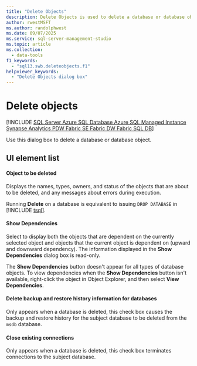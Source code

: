 ```yaml
---
title: "Delete Objects"
description: Delete Objects is used to delete a database or database object.
author: rwestMSFT
ms.author: randolphwest
ms.date: 09/07/2025
ms.service: sql-server-management-studio
ms.topic: article
ms.collection:
  - data-tools
f1_keywords:
  - "sql13.swb.deleteobjects.f1"
helpviewer_keywords:
  - "Delete Objects dialog box"
---
```

# Delete objects

[!INCLUDE [SQL Server Azure SQL Database Azure SQL Managed Instance Synapse Analytics PDW Fabric SE Fabric DW Fabric SQL DB](../includes/applies-to-version/sql-asdb-asdbmi-asa-pdw-fabricse-fabricdw-fabricsqldb.md)]

Use this dialog box to delete a database or database object.

## UI element list

#### Object to be deleted

Displays the names, types, owners, and status of the objects that are about to be deleted, and any messages about errors during execution.

Running **Delete** on a database is equivalent to issuing `DROP DATABASE` in [!INCLUDE [tsql](../includes/tsql-md.md)].

#### Show Dependencies

Select to display both the objects that are dependent on the currently selected object and objects that the current object is dependent on (upward and downward dependency). The information displayed in the **Show Dependencies** dialog box is read-only.

The **Show Dependencies** button doesn't appear for all types of database objects. To view dependencies when the **Show Dependencies** button isn't available, right-click the object in Object Explorer, and then select **View Dependencies**.

#### Delete backup and restore history information for databases

Only appears when a database is deleted, this check box causes the backup and restore history for the subject database to be deleted from the `msdb` database.

#### Close existing connections

Only appears when a database is deleted, this check box terminates connections to the subject database.
